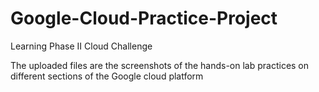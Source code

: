 # Google-Cloud-Practice-Project
Learning Phase II Cloud Challenge

The uploaded files are the screenshots of the hands-on lab practices on different sections of the Google cloud platform
